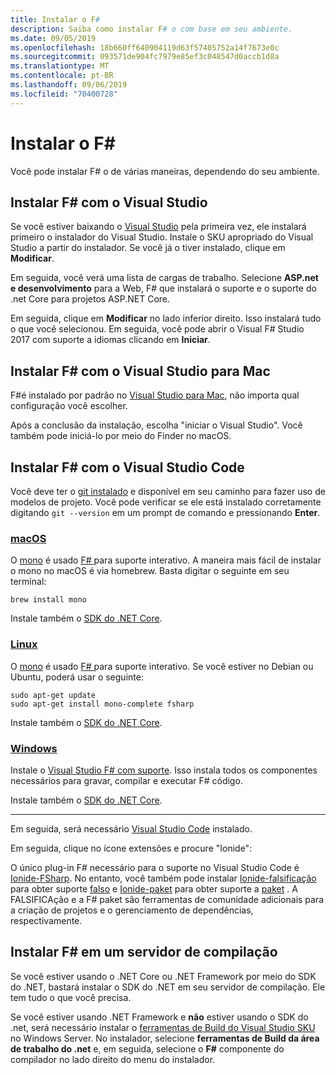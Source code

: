 ```yaml
---
title: Instalar o F#
description: Saiba como instalar F# o com base em seu ambiente.
ms.date: 09/05/2019
ms.openlocfilehash: 18b660ff640904119d63f57405752a14f7673e0c
ms.sourcegitcommit: 093571de904fc7979e85ef3c048547d0accb1d8a
ms.translationtype: MT
ms.contentlocale: pt-BR
ms.lasthandoff: 09/06/2019
ms.locfileid: "70400728"
---
```

# <a name="install-f"></a>Instalar o F\#

Você pode instalar F# o de várias maneiras, dependendo do seu ambiente.

## <a name="install-f-with-visual-studio"></a>Instalar F# com o Visual Studio

Se você estiver baixando o [Visual Studio](https://visualstudio.microsoft.com/vs/?utm_medium=microsoft&utm_source=docs.microsoft.com&utm_campaign=inline+link) pela primeira vez, ele instalará primeiro o instalador do Visual Studio. Instale o SKU apropriado do Visual Studio a partir do instalador. Se você já o tiver instalado, clique em **Modificar**.

Em seguida, você verá uma lista de cargas de trabalho. Selecione **ASP.net e desenvolvimento** para a Web, F# que instalará o suporte e o suporte do .net Core para projetos ASP.NET Core.

Em seguida, clique em **Modificar** no lado inferior direito.  Isso instalará tudo o que você selecionou. Em seguida, você pode abrir o Visual F# Studio 2017 com suporte a idiomas clicando em **Iniciar**.

## <a name="install-f-with-visual-studio-for-mac"></a>Instalar F# com o Visual Studio para Mac

F#é instalado por padrão no [Visual Studio para Mac](https://visualstudio.microsoft.com/vs/mac/?utm_medium=microsoft&utm_source=docs.microsoft.com&utm_campaign=inline+link), não importa qual configuração você escolher.

Após a conclusão da instalação, escolha "iniciar o Visual Studio". Você também pode iniciá-lo por meio do Finder no macOS.

## <a name="install-f-with-visual-studio-code"></a>Instalar F# com o Visual Studio Code

Você deve ter o [git instalado](https://git-scm.com/download) e disponível em seu caminho para fazer uso de modelos de projeto. Você pode verificar se ele está instalado corretamente digitando `git --version` em um prompt de comando e pressionando **Enter**.

### <a name="macostabmacos"></a>[macOS](#tab/macos)

O [mono](https://www.mono-project.com) é usado [ F# ](../tutorials/fsharp-interactive/index.md) para suporte interativo. A maneira mais fácil de instalar o mono no macOS é via homebrew. Basta digitar o seguinte em seu terminal:

```console
brew install mono
```

Instale também o [SDK do .NET Core](https://www.microsoft.com/net/download).

### <a name="linuxtablinux"></a>[Linux](#tab/linux)

O [mono](https://www.mono-project.com) é usado [ F# ](../tutorials/fsharp-interactive/index.md) para suporte interativo. Se você estiver no Debian ou Ubuntu, poderá usar o seguinte:

```console
sudo apt-get update
sudo apt-get install mono-complete fsharp
```

Instale também o [SDK do .NET Core](https://www.microsoft.com/net/download).

### <a name="windowstabwindows"></a>[Windows](#tab/windows)

Instale o [Visual Studio F# com suporte](#install-f-with-visual-studio). Isso instala todos os componentes necessários para gravar, compilar e executar F# código.

Instale também o [SDK do .NET Core](https://www.microsoft.com/net/download/).

---

Em seguida, será necessário [Visual Studio Code](https://code.visualstudio.com) instalado.

Em seguida, clique no ícone extensões e procure "Ionide":

O único plug-in F# necessário para o suporte no Visual Studio Code é [Ionide-FSharp](https://marketplace.visualstudio.com/items?itemName=Ionide.Ionide-fsharp). No entanto, você também pode instalar [Ionide-falsificação](https://marketplace.visualstudio.com/items?itemName=Ionide.Ionide-FAKE) para obter suporte [falso](https://fsharp.github.io/FAKE/) e [Ionide-paket](https://marketplace.visualstudio.com/items?itemName=Ionide.Ionide-Paket) para obter suporte a [paket](https://fsprojects.github.io/Paket/) . A FALSIFICAção e a F# paket são ferramentas de comunidade adicionais para a criação de projetos e o gerenciamento de dependências, respectivamente.

## <a name="install-f-on-a-build-server"></a>Instalar F# em um servidor de compilação

Se você estiver usando o .NET Core ou .NET Framework por meio do SDK do .NET, bastará instalar o SDK do .NET em seu servidor de compilação. Ele tem tudo o que você precisa.

Se você estiver usando .NET Framework e **não** estiver usando o SDK do .net, será necessário instalar o [ferramentas de Build do Visual Studio SKU](https://visualstudio.microsoft.com/thank-you-downloading-visual-studio/?sku=BuildTools&rel=16) no Windows Server. No instalador, selecione **ferramentas de Build da área de trabalho do .net** e, em seguida, selecione o **F#** componente do compilador no lado direito do menu do instalador.

